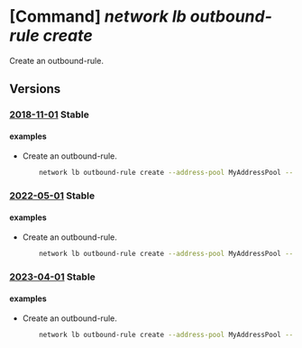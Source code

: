 # [Command] _network lb outbound-rule create_

Create an outbound-rule.

## Versions

### [2018-11-01](/Resources/mgmt-plane/L3N1YnNjcmlwdGlvbnMve30vcmVzb3VyY2Vncm91cHMve30vcHJvdmlkZXJzL21pY3Jvc29mdC5uZXR3b3JrL2xvYWRiYWxhbmNlcnMve30=/2018-11-01.xml) **Stable**

<!-- mgmt-plane /subscriptions/{}/resourcegroups/{}/providers/microsoft.network/loadbalancers/{} 2018-11-01 properties.outboundRules[] -->

#### examples

- Create an outbound-rule.
    ```bash
        network lb outbound-rule create --address-pool MyAddressPool --frontend-ip-configs myfrontendoutbound --idle-timeout 5 --lb-name MyLb --name MyOutboundRule --outbound-ports 10000 --protocol Udp --resource-group MyResourceGroup
    ```

### [2022-05-01](/Resources/mgmt-plane/L3N1YnNjcmlwdGlvbnMve30vcmVzb3VyY2Vncm91cHMve30vcHJvdmlkZXJzL21pY3Jvc29mdC5uZXR3b3JrL2xvYWRiYWxhbmNlcnMve30=/2022-05-01.xml) **Stable**

<!-- mgmt-plane /subscriptions/{}/resourcegroups/{}/providers/microsoft.network/loadbalancers/{} 2022-05-01 properties.outboundRules[] -->

#### examples

- Create an outbound-rule.
    ```bash
        network lb outbound-rule create --address-pool MyAddressPool --frontend-ip-configs myfrontendoutbound --idle-timeout 5 --lb-name MyLb --name MyOutboundRule --outbound-ports 10000 --protocol Udp --resource-group MyResourceGroup
    ```

### [2023-04-01](/Resources/mgmt-plane/L3N1YnNjcmlwdGlvbnMve30vcmVzb3VyY2Vncm91cHMve30vcHJvdmlkZXJzL21pY3Jvc29mdC5uZXR3b3JrL2xvYWRiYWxhbmNlcnMve30=/2023-04-01.xml) **Stable**

<!-- mgmt-plane /subscriptions/{}/resourcegroups/{}/providers/microsoft.network/loadbalancers/{} 2023-04-01 properties.outboundRules[] -->

#### examples

- Create an outbound-rule.
    ```bash
        network lb outbound-rule create --address-pool MyAddressPool --frontend-ip-configs myfrontendoutbound --idle-timeout 5 --lb-name MyLb --name MyOutboundRule --outbound-ports 10000 --protocol Udp --resource-group MyResourceGroup
    ```
